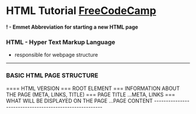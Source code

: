 # HTML Tutorial [FreeCodeCamp](http://freecodecamp.com)

**! - Emmet Abbreviation for starting a new HTML page**

### HTML - Hyper Text Markup Language
- responsible for webpage structure

--------------------------------------------------------
### BASIC HTML PAGE STRUCTURE
<!DOCTYPE html> ==== HTML VERSION
<html>          === ROOT ELEMENT
    <head>      === INFORMATION ABOUT THE PAGE (META, LINKS, TITLE)
        <title>Document</title> === PAGE TITLE
        ...META, LINKS
    </head>
    <body>      === WHAT WILL BE DISPLAYED ON THE PAGE 
        ...PAGE CONTENT
    </body>
</html>
--------------------------------------------------------



